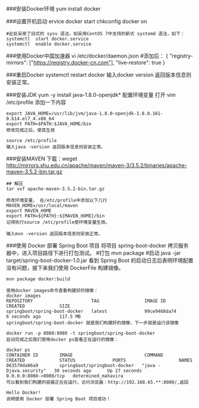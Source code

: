 ###安装Docker环境
	yum install docker
	
###设置开机启动
	ervice docker start
	chkconfig docker on

	#此处采用了旧式的 sysv 语法，如采用CentOS 7中支持的新式 systemd 语法，如下：
	systemctl  start docker.service
	systemctl  enable docker.service
	
###使用Docker中国加速器
	vi  /etc/docker/daemon.json
	#添加后：
	{
		"registry-mirrors": ["https://registry.docker-cn.com"],
		"live-restore": true
	}

###重启Docker
	systemctl restart docker
	输入docker version 返回版本信息则安装正常。

###安装JDK
	yum -y install java-1.8.0-openjdk*
	配置环境变量 打开 vim /etc/profile 添加一下内容

	export JAVA_HOME=/usr/lib/jvm/java-1.8.0-openjdk-1.8.0.161-0.b14.el7_4.x86_64 
	export PATH=$PATH:$JAVA_HOME/bin 
	修改完成之后，使其生效

	source /etc/profile
	输入java -version 返回版本信息则安装正常。

###安装MAVEN
	下载：weget http://mirrors.shu.edu.cn/apache/maven/maven-3/3.5.2/binaries/apache-maven-3.5.2-bin.tar.gz

	## 解压
	tar vxf apache-maven-3.5.2-bin.tar.gz

	修改环境变量， 在/etc/profile中添加以下几行
	MAVEN_HOME=/usr/local/maven
	export MAVEN_HOME
	export PATH=${PATH}:${MAVEN_HOME}/bin
	记得执行source /etc/profile使环境变量生效。

	输入mvn -version 返回版本信息则安装正常。


###使用 Docker 部署 Spring Boot 项目
	将项目 spring-boot-docker 拷贝服务器中，进入项目路径下进行打包测试。
	#打包
	mvn package
	#启动
	java -jar target/spring-boot-docker-1.0.jar
	看到 Spring Boot 的启动日志后表明环境配置没有问题，接下来我们使用 DockerFile 构建镜像。

	mvn package docker:build

	使用docker images命令查看构建好的镜像：
	docker images
	REPOSITORY                      TAG                 IMAGE ID            CREATED             SIZE
	springboot/spring-boot-docker   latest              99ce9468da74        6 seconds ago       117.5 MB
	springboot/spring-boot-docker 就是我们构建好的镜像，下一步就是运行该镜像

	docker run -p 8080:8080 -t springboot/spring-boot-docker
	启动完成之后我们使用docker ps查看正在运行的镜像：

	docker ps
	CONTAINER ID        IMAGE                           COMMAND                  CREATED             STATUS              PORTS                    NAMES
	063570da86a9        springboot/springboot-docker   "java -Djava.security"   30 seconds ago      Up 27 seconds       0.0.0.0:8080->8080/tcp   determined_mahavira
	可以看到我们构建的容器正在在运行，访问浏览器：http://192.168.65.**:8080/,返回
	
	Hello Docker!
	说明使用 Docker 部署 Spring Boot 项目成功！



